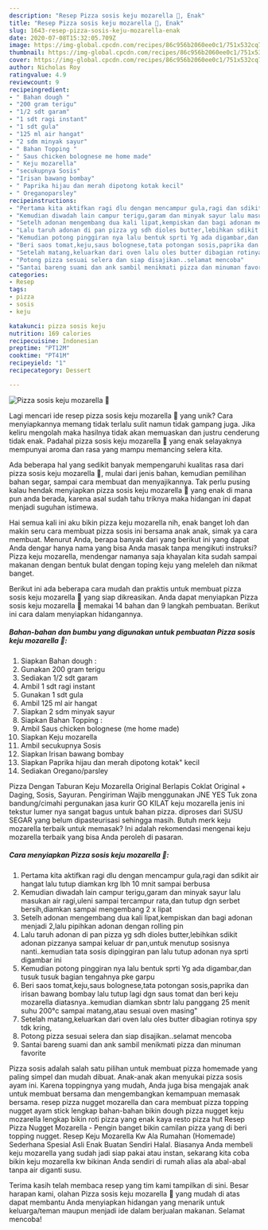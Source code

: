 ```yaml
---
description: "Resep Pizza sosis keju mozarella 🍕, Enak"
title: "Resep Pizza sosis keju mozarella 🍕, Enak"
slug: 1643-resep-pizza-sosis-keju-mozarella-enak
date: 2020-07-08T15:32:05.709Z
image: https://img-global.cpcdn.com/recipes/86c956b2060ee0c1/751x532cq70/pizza-sosis-keju-mozarella-🍕-foto-resep-utama.jpg
thumbnail: https://img-global.cpcdn.com/recipes/86c956b2060ee0c1/751x532cq70/pizza-sosis-keju-mozarella-🍕-foto-resep-utama.jpg
cover: https://img-global.cpcdn.com/recipes/86c956b2060ee0c1/751x532cq70/pizza-sosis-keju-mozarella-🍕-foto-resep-utama.jpg
author: Nicholas Roy
ratingvalue: 4.9
reviewcount: 9
recipeingredient:
- " Bahan dough "
- "200 gram terigu"
- "1/2 sdt garam"
- "1 sdt ragi instant"
- "1 sdt gula"
- "125 ml air hangat"
- "2 sdm minyak sayur"
- " Bahan Topping "
- " Saus chicken bolognese me home made"
- " Keju mozarella"
- "secukupnya Sosis"
- "Irisan bawang bombay"
- " Paprika hijau dan merah dipotong kotak kecil"
- " Oreganoparsley"
recipeinstructions:
- "Pertama kita aktifkan ragi dlu dengan mencampur gula,ragi dan sdikit air hangat lalu tutup diamkan krg lbh 10 mnit sampai berbusa"
- "Kemudian diwadah lain campur terigu,garam dan minyak sayur lalu masukan air ragi,uleni sampai tercampur rata,dan tutup dgn serbet bersih,diamkan sampai mengembang 2 x lipat"
- "Setelh adonan mengembang dua kali lipat,kempiskan dan bagi adonan menjadi 2,lalu pipihkan adonan dengan rolling pin"
- "Lalu taruh adonan di pan pizza yg sdh dioles butter,lebihkan sdikit adonan pizzanya sampai keluar dr pan,untuk menutup sosisnya nanti..kemudian tata sosis dipinggiran pan lalu tutup adonan nya sprti digambar ini"
- "Kemudian potong pinggiran nya lalu bentuk sprti Yg ada digambar,dan tusuk tusuk bagian tengahnya pke garpu"
- "Beri saos tomat,keju,saus bolognese,tata potongan sosis,paprika dan irisan bawang bombay lalu tutup lagi dgn saus tomat dan beri keju mozarella diatasnya..kemudian diamkan sbntr lalu panggang 25 menit suhu 200°c sampai matang,atau sesuai oven masing&#34;"
- "Setelah matang,keluarkan dari oven lalu oles butter dibagian rotinya spy tdk kring,"
- "Potong pizza sesuai selera dan siap disajikan..selamat mencoba"
- "Santai bareng suami dan ank sambil menikmati pizza dan minuman favorite"
categories:
- Resep
tags:
- pizza
- sosis
- keju

katakunci: pizza sosis keju 
nutrition: 169 calories
recipecuisine: Indonesian
preptime: "PT12M"
cooktime: "PT41M"
recipeyield: "1"
recipecategory: Dessert

---
```



![Pizza sosis keju mozarella 🍕](https://img-global.cpcdn.com/recipes/86c956b2060ee0c1/751x532cq70/pizza-sosis-keju-mozarella-🍕-foto-resep-utama.jpg)

Lagi mencari ide resep pizza sosis keju mozarella 🍕 yang unik? Cara menyiapkannya memang tidak terlalu sulit namun tidak gampang juga. Jika keliru mengolah maka hasilnya tidak akan memuaskan dan justru cenderung tidak enak. Padahal pizza sosis keju mozarella 🍕 yang enak selayaknya mempunyai aroma dan rasa yang mampu memancing selera kita.

Ada beberapa hal yang sedikit banyak mempengaruhi kualitas rasa dari pizza sosis keju mozarella 🍕, mulai dari jenis bahan, kemudian pemilihan bahan segar, sampai cara membuat dan menyajikannya. Tak perlu pusing kalau hendak menyiapkan pizza sosis keju mozarella 🍕 yang enak di mana pun anda berada, karena asal sudah tahu triknya maka hidangan ini dapat menjadi suguhan istimewa.

Hai semua kali ini aku bikin pizza keju mozarella nih, enak banget loh dan makin seru cara membuat pizza sosis ini bersama anak anak, simak ya cara membuat. Menurut Anda, berapa banyak dari yang berikut ini yang dapat Anda dengar hanya nama yang bisa Anda masak tanpa mengikuti instruksi? Pizza keju mozarella, mendengar namanya saja khayalan kita sudah sampai makanan dengan bentuk bulat dengan toping keju yang meleleh dan nikmat banget.


Berikut ini ada beberapa cara mudah dan praktis untuk membuat pizza sosis keju mozarella 🍕 yang siap dikreasikan. Anda dapat menyiapkan Pizza sosis keju mozarella 🍕 memakai 14 bahan dan 9 langkah pembuatan. Berikut ini cara dalam menyiapkan hidangannya.

<!--inarticleads1-->

##### Bahan-bahan dan bumbu yang digunakan untuk pembuatan Pizza sosis keju mozarella 🍕:

1. Siapkan  Bahan dough :
1. Gunakan 200 gram terigu
1. Sediakan 1/2 sdt garam
1. Ambil 1 sdt ragi instant
1. Gunakan 1 sdt gula
1. Ambil 125 ml air hangat
1. Siapkan 2 sdm minyak sayur
1. Siapkan  Bahan Topping :
1. Ambil  Saus chicken bolognese (me home made)
1. Siapkan  Keju mozarella
1. Ambil secukupnya Sosis
1. Siapkan Irisan bawang bombay
1. Siapkan  Paprika hijau dan merah dipotong kotak&#34; kecil
1. Sediakan  Oregano/parsley


Pizza Dengan Taburan Keju Mozarella Original Berlapis Coklat Original + Daging, Sosis, Sayuran. Pengiriman Wajib menggunakan JNE YES Tuk zona bandung/cimahi pergunakan jasa kurir GO KILAT keju mozarella jenis ini tekstur lumer nya sangat bagus untuk bahan pizza. diproses dari SUSU SEGAR yang belum dipasteurisasi sehingga masih. Butuh merk keju mozarella terbaik untuk memasak? Ini adalah rekomendasi mengenai keju mozarella terbaik yang bisa Anda peroleh di pasaran. 

<!--inarticleads2-->

##### Cara menyiapkan Pizza sosis keju mozarella 🍕:

1. Pertama kita aktifkan ragi dlu dengan mencampur gula,ragi dan sdikit air hangat lalu tutup diamkan krg lbh 10 mnit sampai berbusa
1. Kemudian diwadah lain campur terigu,garam dan minyak sayur lalu masukan air ragi,uleni sampai tercampur rata,dan tutup dgn serbet bersih,diamkan sampai mengembang 2 x lipat
1. Setelh adonan mengembang dua kali lipat,kempiskan dan bagi adonan menjadi 2,lalu pipihkan adonan dengan rolling pin
1. Lalu taruh adonan di pan pizza yg sdh dioles butter,lebihkan sdikit adonan pizzanya sampai keluar dr pan,untuk menutup sosisnya nanti..kemudian tata sosis dipinggiran pan lalu tutup adonan nya sprti digambar ini
1. Kemudian potong pinggiran nya lalu bentuk sprti Yg ada digambar,dan tusuk tusuk bagian tengahnya pke garpu
1. Beri saos tomat,keju,saus bolognese,tata potongan sosis,paprika dan irisan bawang bombay lalu tutup lagi dgn saus tomat dan beri keju mozarella diatasnya..kemudian diamkan sbntr lalu panggang 25 menit suhu 200°c sampai matang,atau sesuai oven masing&#34;
1. Setelah matang,keluarkan dari oven lalu oles butter dibagian rotinya spy tdk kring,
1. Potong pizza sesuai selera dan siap disajikan..selamat mencoba
1. Santai bareng suami dan ank sambil menikmati pizza dan minuman favorite


Pizza sosis adalah salah satu pilihan untuk membuat pizza homemade yang paling simpel dan mudah dibuat. Anak-anak akan menyukai pizza sosis ayam ini. Karena toppingnya yang mudah, Anda juga bisa mengajak anak untuk membuat bersama dan mengembangkan kemampuan memasak bersama. resep pizza nugget mozarella dan cara membuat pizza topping nugget ayam stick lengkap bahan-bahan bikin dough pizza nugget keju mozarella lengkap bikin roti pizza yang enak kaya resto pizza hut Resep Pizza Nugget Mozarella - Pengin banget bikin camilan pizza yang di beri topping nugget. Resep Keju Mozarella Kw Ala Rumahan (Homemade) Sederhana Spesial Asli Enak Buatan Sendiri Halal. Biasanya Anda membeli keju mozarella yang sudah jadi siap pakai atau instan, sekarang kita coba bikin keju mozarella kw bikinan Anda sendiri di rumah alias ala abal-abal tanpa air diganti susu. 

Terima kasih telah membaca resep yang tim kami tampilkan di sini. Besar harapan kami, olahan Pizza sosis keju mozarella 🍕 yang mudah di atas dapat membantu Anda menyiapkan hidangan yang menarik untuk keluarga/teman maupun menjadi ide dalam berjualan makanan. Selamat mencoba!

